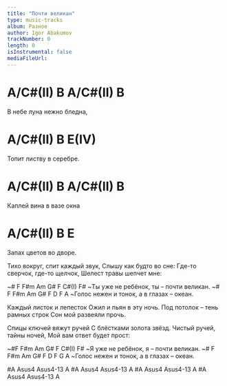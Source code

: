 ```yaml
---
title: "Почти великан"
type: music-tracks
album: Разное
author: Igor Abakumov
trackNumber: 0
length: 0
isInstrumental: false
mediaFileUrl: 
---
```


#   A/C#(II) B  A/C#(II)  B
В небе   луна нежно бледна,
# A/C#(II)  B         E(IV)
Топит листву в серебре.
# A/C#(II) B    A/C#(II) B
Каплей вина в вазе   окна
# A/C#(II) B         E
Запах цветов во дворе.

Тихо вокруг, спит каждый звук,
Слышу как будто во сне:
Где-то сверчок, где-то щелчок,
Шелест травы шепчет мне:

~# F   F#m    Am G#   F       C#(I)  F#
~Ты уже не ребёнок, ты – почти великан.
~# F     F#m    Am G#  F       D       F  A
~Голос нежен и тонок, а в глазах – океан.

Каждый листок и лепесток
Ожил и пьян в эту ночь.
Под потолок – тень рамных строк
Сон мой развеяли прочь.

Спицы ключей вяжут ручей
С блёстками золота звёзд.
Чистый ручей, тайны ночей,
Мой вам ответ будет прост:

~#F   F#m    Am G#  F       C#(I)  F#
~Я уже не ребёнок, я – почти великан.
~# F     F#m    Am G#  F       D       F G A
~Голос нежен и тонок, а в глазах – океан.

#A Asus4 Asus4-13 A
#A Asus4 Asus4-13 A
#A Asus4 Asus4-13 A
#A Asus4 Asus4-13 A
